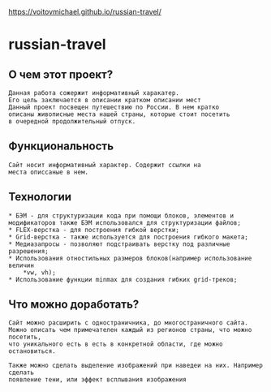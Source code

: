 https://voitovmichael.github.io/russian-travel/
# russian-travel

## О чем этот проект?
	Данная работа сожержит информативный харакатер.
	Его цель заключается в описании кратком описании мест
	Данный проект посвещен путешествию по России. В нем кратко 
	описаны живописные места нашей страны, которые стоит посетить
	в очередной продолжительный отпуск.
	
## Функциональность
	Сайт носит информативный характер. Содержит ссылки на 
	места описсаные в нем.

## Технологии
	* БЭМ - для структуризации кода при помощи блоков, элементов и модификаторов также БЭМ использовался для структуризации файлов; 
	* FLEX-верстка - для построения гибкой верстки;
	* Grid-верстка - также используется для построения гибкого макета;
	* Медиазапросы - позволяют подстраивать верстку под различные разрешения;
	* Использования отностильных размеров блоков(например использование величин
		*vw, vh);
	* Использование функции minmax для создания гибких grid-треков;

## Что можно доработать?
	Сайт можно расширить с одностраничника, до многостраничного сайта.
	Можно описать чем примечателен каждый из регионов страны, что можно посетить,
	что уникального есть в есть в конкретной области, где можно остановиться.
	
	Также можно сделать выделение изображений при наведеи на них. Например сделать
	появление тени, или эффект всплывания изображения
